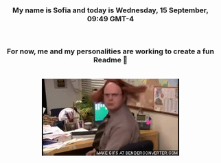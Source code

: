 


<div align="center">
<h3 >My name is Sofia and today is Wednesday, 15 September, 09:49 GMT-4</h3><br>
<h3 >For now, me and my personalities are working to create a fun Readme 👋
</h3><br>
<img src='img/dwight.gif' alt='working...'/>
</div>

